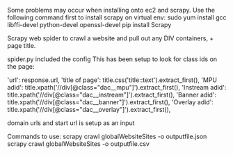 Some problems may occur when installing onto ec2 and scrapy. Use the following command first to install scrapy on virtual env:
sudo yum install gcc libffi-devel python-devel openssl-devel
pip install Scrapy

Scrapy web spider to crawl a website and pull out any DIV containers, + page title. 

spider.py included the config
This has been setup to look for class ids on the page:

'url': response.url,
'title of page': title.css('title::text').extract_first(),
'MPU adid': title.xpath('//div[@class="dac__mpu"]').extract_first(),
'Instream adid': title.xpath('//div[@class="dac__instream"]').extract_first(),
'Banner adid': title.xpath('//div[@class="dac__banner"]').extract_first(),
'Overlay adid': title.xpath('//div[@class="dac__overlay"]').extract_first(),

domain urls and start url is setup as an input


Commands to use:
scrapy crawl globalWebsiteSites -o outputfile.json
scrapy crawl globalWebsiteSites -o outputfile.csv

